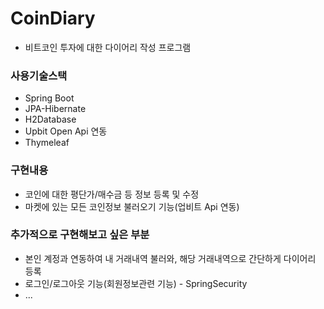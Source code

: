 # CoinDiary
* 비트코인 투자에 대한 다이어리 작성 프로그램

### 사용기술스택

* Spring Boot
* JPA-Hibernate
* H2Database
* Upbit Open Api 연동
* Thymeleaf

### 구현내용
* 코인에 대한 평단가/매수금 등 정보 등록 및 수정
* 마켓에 있는 모든 코인정보 불러오기 기능(업비트 Api 연동)

### 추가적으로 구현해보고 싶은 부분
* 본인 계정과 연동하여 내 거래내역 불러와, 해당 거래내역으로 간단하게 다이어리 등록
* 로그인/로그아웃 기능(회원정보관련 기능) - SpringSecurity
* ...

